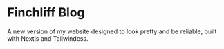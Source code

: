 # Finchliff Blog

A new version of my website designed to look pretty and be reliable, built with Nextjs and Tailwindcss.

